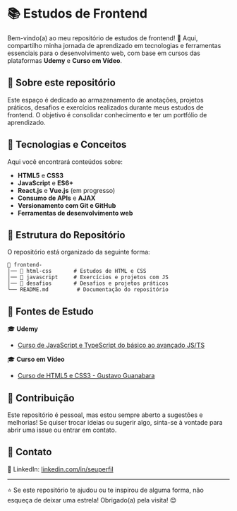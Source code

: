 # 📚 Estudos de Frontend

Bem-vindo(a) ao meu repositório de estudos de frontend! 🚀 Aqui, compartilho minha jornada de aprendizado em tecnologias e ferramentas essenciais para o desenvolvimento web, com base em cursos das plataformas **Udemy** e **Curso em Vídeo**.

## 📌 Sobre este repositório

Este espaço é dedicado ao armazenamento de anotações, projetos práticos, desafios e exercícios realizados durante meus estudos de frontend. O objetivo é consolidar conhecimento e ter um portfólio de aprendizado.

## 🚀 Tecnologias e Conceitos

Aqui você encontrará conteúdos sobre:
- **HTML5** e **CSS3**
- **JavaScript** e **ES6+**
- **React.js** e **Vue.js** (em progresso)
- **Consumo de APIs** e **AJAX**
- **Versionamento com Git e GitHub**
- **Ferramentas de desenvolvimento web**

## 📂 Estrutura do Repositório

O repositório está organizado da seguinte forma:

```
📁 frontend-
│── 📂 html-css       # Estudos de HTML e CSS
│── 📂 javascript     # Exercícios e projetos com JS
│── 📂 desafios       # Desafios e projetos práticos
└── README.md         # Documentação do repositório
```

## 📖 Fontes de Estudo

🎓 **Udemy**
- [Curso de JavaScript e TypeScript do básico ao avançado JS/TS](https://www.udemy.com/course/curso-de-javascript-moderno-do-basico-ao-avancado/learn/lecture/16369078?start=0#overview)

🎓 **Curso em Vídeo**
- [Curso de HTML5 e CSS3 - Gustavo Guanabara](https://www.cursoemvideo.com/curso/html5/)

## 🤝 Contribuição

Este repositório é pessoal, mas estou sempre aberto a sugestões e melhorias! Se quiser trocar ideias ou sugerir algo, sinta-se à vontade para abrir uma issue ou entrar em contato. 

## 📢 Contato

🔗 LinkedIn: [linkedin.com/in/seuperfil](https://www.linkedin.com/in/henriquedev15/)

---

⭐ Se este repositório te ajudou ou te inspirou de alguma forma, não esqueça de deixar uma estrela! Obrigado(a) pela visita! 😊
